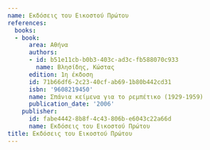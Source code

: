```yaml
---
name: Εκδόσεις του Εικοστού Πρώτου
references:
  books:
  - book:
      area: Αθήνα
      authors:
      - id: b51e11cb-b0b3-403c-ad3c-fb588070c933
        name: Βλησίδης, Κώστας
      edition: 1η έκδοση
      id: 71b66df6-2c23-40cf-ab69-1b80b442cd31
      isbn: '9608219450'
      name: Σπάνια κείμενα για το ρεμπέτικο (1929-1959)
      publication_date: '2006'
    publisher:
      id: fabe4442-8b8f-4c43-806b-e6043c22a66d
      name: Εκδόσεις του Εικοστού Πρώτου
title: Εκδόσεις του Εικοστού Πρώτου
---
```


